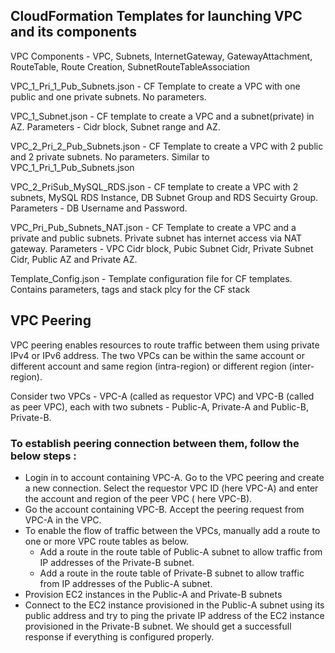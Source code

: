 ## CloudFormation Templates for launching VPC and its components
VPC Components - VPC, Subnets, InternetGateway, GatewayAttachment, RouteTable, Route Creation, SubnetRouteTableAssociation

VPC_1_Pri_1_Pub_Subnets.json - CF Template to create a VPC with one public and one private subnets. No parameters.

VPC_1_Subnet.json - CF template to create a VPC and a subnet(private) in AZ. Parameters - Cidr block, Subnet range and AZ.

VPC_2_Pri_2_Pub_Subnets.json - CF Template to create a VPC with 2 public and 2 private subnets. No parameters. Similar to VPC_1_Pri_1_Pub_Subnets.json

VPC_2_PriSub_MySQL_RDS.json - CF template to create a VPC with 2 subnets, MySQL RDS Instance, DB Subnet Group and RDS Secuirty Group. Parameters - DB Username and Password.

VPC_Pri_Pub_Subnets_NAT.json - CF Template to create a VPC and a private and public subnets. Private subnet has internet access via NAT gateway. Parameters - VPC Cidr block, Pubic Subnet Cidr, Private Subnet Cidr, Public AZ and Private AZ.

Template_Config.json - Template configuration file for CF templates. Contains parameters, tags and stack plcy for the CF stack

## VPC Peering
VPC peering enables resources to route traffic between them using private IPv4 or IPv6 address. The two VPCs can be within the same account or different account and same region (intra-region) or different region (inter-region).

Consider two VPCs - VPC-A (called as requestor VPC) and VPC-B (called as peer VPC), each with two subnets - Public-A, Private-A and Public-B, Private-B. 

### To establish peering connection between them, follow the below steps :
* Login in to account containing VPC-A. Go to the VPC peering and create a new connection. Select the requestor VPC ID (here VPC-A) and enter the account and region of the peer VPC ( here VPC-B). 
* Go the account containing VPC-B. Accept the peering request from VPC-A in the VPC.
* To enable the flow of traffic between the VPCs, manually add a route to one or more VPC route tables as below.
  - Add a route in the route table of Public-A subnet to allow traffic from IP addresses of the Private-B subnet.
  - Add a route in the route table of Private-B subnet to allow traffic from IP addresses of the Public-A subnet.
* Provision EC2 instances in the Public-A and Private-B subnets
* Connect to the EC2 instance provisioned in the Public-A subnet using its public address and try to ping the private IP address of the EC2 instance provisioned in the Private-B subnet. We should get a successfull response if everything is configured properly.

